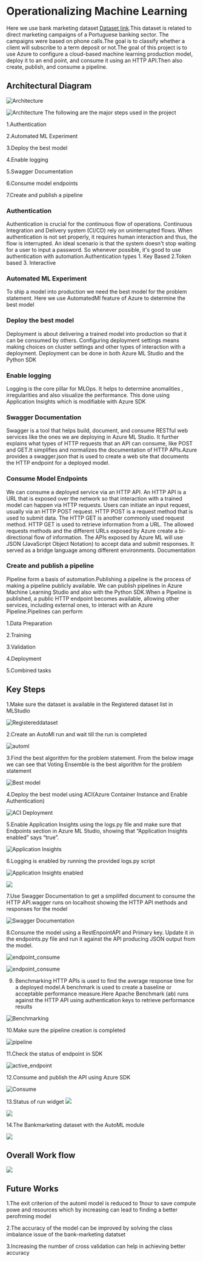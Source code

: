
# Operationalizing Machine Learning

Here we use bank marketing dataset [Dataset link](https://automlsamplenotebookdata.blob.core.windows.net/automl-sample-notebook-data/bankmarketing_train.csv).This dataset is related to direct marketing campaigns of a Portuguese banking sector. The campaigns were based on phone calls.The goal is to classify whether a client will subscribe to a term deposit or not.The goal of this project is to use Azure to configure a cloud-based machine learning production model, deploy it to an end point, and consume it using an HTTP API.Then also create, publish, and consume a pipeline.

## Architectural Diagram

![Architecture](Screenshots_from_the_workspace/architecural-diagram1.png)

![Architecture](Screenshots_from_the_workspace/architecural-diagram.png)
The following are the major steps used in the project

1.Authentication

2.Automated ML Experiment

3.Deploy the best model

4.Enable logging

5.Swagger Documentation

6.Consume model endpoints

7.Create and publish a pipeline

### Authentication

Authentication is crucial for the continuous flow of operations. Continuous Integration and Delivery system (CI/CD) rely on uninterrupted flows. When authentication is not set properly, it requires human interaction and thus, the flow is interrupted. An ideal scenario is that the system doesn't stop waiting for a user to input a password. So whenever possible, it's good to use authentication with automation.Authentication types 1. Key Based 2.Token based 3. Interactive

### Automated ML Experiment

To ship a model into production we need the best model for the problem statement. Here we use AutomatedMl feature of Azure to determine the best model 

### Deploy the best model

Deployment is about delivering a trained model into production so that it can be consumed by others. Configuring deployment settings means making choices on cluster settings and other types of interaction with a deployment. Deployment can be done in both Azure ML Studio and the Python SDK 

### Enable logging

Logging is the core pillar for MLOps. It helps to determine anomalities , irregularities and also visualize the performance. This done using Application Insights which is modifiable with Azure SDK

### Swagger Documentation

Swagger is a tool that helps build, document, and consume RESTful web services like the ones we are deploying in Azure ML Studio. It further explains what types of HTTP requests that an API can consume, like POST and GET.It simplifies and normalizes the documentation of HTTP APIs.Azure provides a swagger.json that is used to create a web site that documents the HTTP endpoint for a deployed model.

### Consume Model Endpoints

We can consume a deployed service via an HTTP API. An HTTP API is a URL that is exposed over the network so that interaction with a trained model can happen via HTTP requests.
Users can initiate an input request, usually via an HTTP POST request. HTTP POST is a request method that is used to submit data. The HTTP GET is another commonly used request method. HTTP GET is used to retrieve information from a URL. The allowed requests methods and the different URLs exposed by Azure create a bi-directional flow of information.
The APIs exposed by Azure ML will use JSON (JavaScript Object Notation) to accept data and submit responses. It served as a bridge language among different environments.
Documentation


### Create and publish a pipeline

Pipeline form a basis of automation.Publishing a pipeline is the process of making a pipeline publicly available. We can publish pipelines in Azure Machine Learning Studio and also  with the Python SDK.When a Pipeline is published, a public HTTP endpoint becomes available, allowing other services, including external ones, to interact with an Azure Pipeline.Pipelines can perform  

1.Data Preparation

2.Training 

3.Validation

4.Deployment

5.Combined tasks



## Key Steps
1.Make sure the dataset is available in the Registered dataset list in MLStudio

![Registereddataset](Required_Screenshots/Registereddataset2.PNG)

2.Create an AutoMl run and wait till the run is completed

![automl](Required_Screenshots/automl_completed.PNG)

3.Find the best algorithm for the problem statement. From the below image we can see that Voting Ensemble is the best algorithm for the problem statement 

![Best model](Screenshots_from_the_workspace/automlbestmodel.PNG)


4.Deploy the best model using ACI(Azure Container Instance and Enable Authentication)

![ACI Deployment](Screenshots_from_the_workspace/successful-deployment.PNG)


5.Enable Application Insights using the logs.py file and make sure that Endpoints section in Azure ML Studio, showing that “Application Insights enabled” says “true”.

![Application Insights](Screenshots_from_the_workspace/appinights_enabled1.PNG)

6.Logging is enabled by running the provided logs.py script

![Application Insights enabled](Screenshots_from_the_workspace/appinsights-enabled.PNG)

![](Required_Screenshots/appinsights_log.PNG)


7.Use Swagger Documentation to get a smpilifed document to consume the HTTP API.wagger runs on localhost showing the HTTP API methods and responses for the model

![Swagger Documentation](Screenshots_from_the_workspace/swagger_bank_marketing_post1.PNG)


8.Consume the model using a RestEnpointAPI and Primary key. Update it in the endpoints.py file and run it against the API producing JSON output from the model.

![endpoint_consume](Screenshots_from_the_workspace/endpoint_consume1.PNG)

![endpoint_consume](Screenshots_from_the_workspace/endpoint_consume2.PNG)


9. Benchmarking HTTP APIs is used to find the average response time for a deployed model.A benchmark is used to create a baseline or acceptable performance measure.Here Apache Benchmark (ab) runs against the HTTP API using authentication keys to retrieve performance results

![Benchmarking](Screenshots_from_the_workspace/bench3.PNG)

10.Make sure the pipeline creation is completed

![pipeline ](Required_Screenshots/completed_status.PNG)

11.Check the status of endpoint in SDK 

![active_endpoint](Required_Screenshots/active_endpoint.PNG)


12.Consume and publish the API using Azure SDK

![Consume](Screenshots_from_the_workspace/pipeline_endpoint.PNG)

13.Status of run widget
![](Required_Screenshots/run_widget3.PNG)

![](Required_Screenshots/run_widget4.PNG)

14.The Bankmarketing dataset with the AutoML module

![](Required_Screenshots/pipeline_automl.PNG)


## Overall Work flow 

 ![](Required_Screenshots/architecturedia.png)

## Future Works
1.The exit criterion of the automl model is reduced to 1hour to save compute powe and resources which by increasing can lead to finding a better perofrming model

2.The accuracy of the model can be improved by solving the class imbalance issue of the bank-marketing datatset

3.Increasing the  number of cross validation can help in achieving better accuracy

